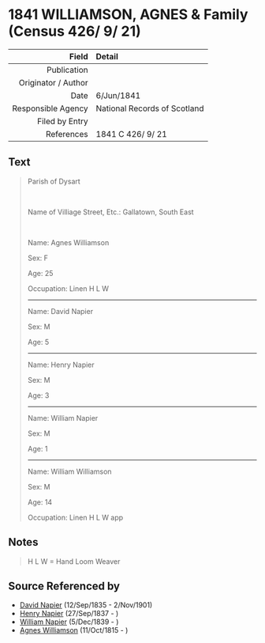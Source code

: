 ﻿---
layout: page
permalink: /sources/s86663056
---

# 1841 WILLIAMSON, AGNES & Family (Census 426/ 9/ 21)

Field | Detail
---:|:---
Publication | 
Originator / Author | 
Date | 6/Jun/1841
Responsible Agency | National Records of Scotland
Filed by Entry | 
References | 1841 C 426/ 9/ 21

## Text

> Parish of Dysart
>
> <br/>
>
> Name of Villiage Street, Etc.: Gallatown, South East
>
> <br/>
>
> Name: Agnes Williamson
>
> Sex: F
>
> Age: 25
>
> Occupation: Linen H L W
>
> ---
>
> Name: David Napier
>
> Sex: M
>
> Age: 5
>
> ---
>
> Name: Henry Napier
>
> Sex: M
>
> Age: 3
>
> ---
>
> Name: William Napier
>
> Sex: M
>
> Age: 1
>
> ---
>
> Name: William Williamson
>
> Sex: M
>
> Age: 14
>
> Occupation: Linen H L W app
>

## Notes

> H L W = Hand Loom Weaver
>


## Source Referenced by

* [David Napier](../people/@41697732@-david-napier-b1835-9-12-d1901-11-2.md) (12/Sep/1835 - 2/Nov/1901)
* [Henry Napier](../people/@7484846@-henry-napier-b1837-9-27-d.md) (27/Sep/1837 - )
* [William Napier](../people/@18756558@-william-napier-b1839-12-5-d.md) (5/Dec/1839 - )
* [Agnes Williamson](../people/@35381484@-agnes-williamson-b1815-10-11-d.md) (11/Oct/1815 - )
